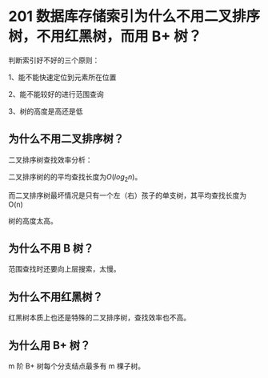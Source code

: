 # 201 数据库存储索引为什么不用二叉排序树，不用红黑树，而用 B+ 树？

判断索引好不好的三个原则：

1、能不能快速定位到元素所在位置

2、能不能较好的进行范围查询

3、树的高度是高还是低

## 为什么不用二叉排序树？

二叉排序树查找效率分析：

二叉排序树的的平均查找长度为$O(log_2n)$。

而二叉排序树最坏情况是只有一个左（右）孩子的单支树，其平均查找长度为 O(n)

树的高度太高。

## 为什么不用 B 树？

范围查找时还要向上层搜索，太慢。

## 为什么不用红黑树？

红黑树本质上也还是特殊的二叉排序树，查找效率也不高。

## 为什么用 B+ 树？

m 阶 B+ 树每个分支结点最多有 m 棵子树。


